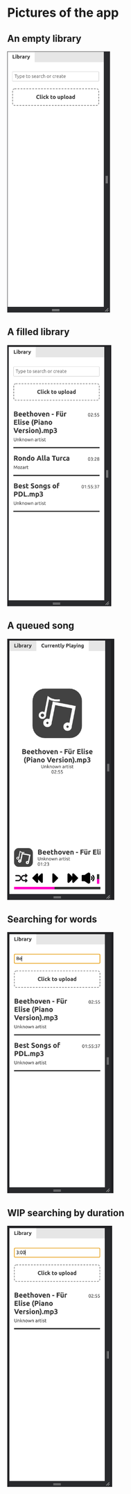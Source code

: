 # Pictures of the app

## An empty library
<img src='screenshots/EmptyLibrary.png' alt='An empty library' height='600' />

## A filled library
<img src='screenshots/FilledLibrary.png' alt='A filled library' height='600' />

## A queued song
<img src='screenshots/QueuedSong.png' alt='A filled library' height='600' />

## Searching for words
<img src='screenshots/Search1.png' alt='Searching for words' height='600' />

## WIP searching by duration
<img src='screenshots/WIP_SearchByDuration.png' alt='WIP searching by duration' height='600' />